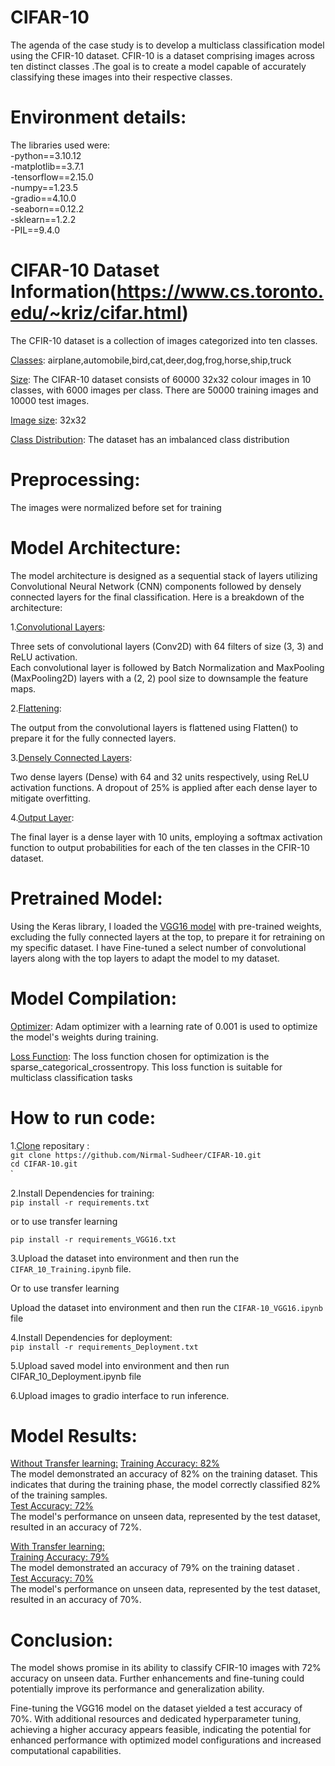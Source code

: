# CIFAR-10
The agenda of the case study is to develop a multiclass classification model using the CFIR-10 dataset. CFIR-10 is a dataset comprising images across ten distinct classes .The goal is to create a model capable of accurately classifying these images into their respective  classes.

# Environment details:

The libraries used were:<br>
-python==3.10.12<br>
-matplotlib==3.7.1<br>
-tensorflow==2.15.0<br>
-numpy==1.23.5<br>
-gradio==4.10.0<br>
-seaborn==0.12.2<br>
-sklearn==1.2.2<br>
-PIL==9.4.0<br>






# CIFAR-10 Dataset Information(https://www.cs.toronto.edu/~kriz/cifar.html) 

The CFIR-10 dataset is a collection of images categorized into ten classes. 

<ins>Classes</ins>:  airplane,automobile,bird,cat,deer,dog,frog,horse,ship,truck<br>


<ins>Size</ins>:  The CIFAR-10 dataset consists of 60000 32x32 colour images in 10 classes, with 6000 images per class. There are 50000 training images and 10000 test images.<br>


<ins>Image size</ins>:  32x32


<ins>Class Distribution</ins>:  The dataset has an imbalanced class distribution

# Preprocessing:


The images were normalized before set for training

# Model Architecture:
The model architecture is designed as a sequential stack of layers utilizing Convolutional Neural Network (CNN) components followed by densely connected layers for the final classification. Here is a breakdown of the architecture:<br>

1.<ins>Convolutional Layers</ins>:<br>

Three sets of convolutional layers (Conv2D) with 64 filters of size (3, 3) and ReLU activation.<br>
Each convolutional layer is followed by Batch Normalization and MaxPooling (MaxPooling2D) layers with a (2, 2) pool size to downsample the feature maps.<br>

2.<ins>Flattening</ins>:<br>

The output from the convolutional layers is flattened using Flatten() to prepare it for the fully connected layers.<br>

3.<ins>Densely Connected Layers</ins>:<br>

Two dense layers (Dense) with 64 and 32 units respectively, using ReLU activation
functions. A dropout of 25% is applied after each dense layer to mitigate overfitting.<br>

4.<ins>Output Layer</ins>:<br>

The final layer is a dense layer with 10 units, employing a softmax activation function to output probabilities for each of the ten classes in the CFIR-10 dataset.

# Pretrained Model:
Using the Keras library, I loaded the <ins>VGG16 model</ins> with pre-trained weights, excluding the fully connected layers at the top, to prepare it for retraining on my specific dataset. I have Fine-tuned a select number of convolutional layers along with the top layers to adapt the model to my dataset.


# Model Compilation:

<ins>Optimizer</ins>: Adam optimizer with a learning rate of 0.001 is used to optimize the model's weights during training.<br>

<ins>Loss Function</ins>: The loss function chosen for optimization is the sparse_categorical_crossentropy. This loss function is suitable for multiclass classification tasks<br>




# How to run code:
1.<u>Clone</u> repositary :<br>
`git clone https://github.com/Nirmal-Sudheer/CIFAR-10.git`  <br>
`cd CIFAR-10.git`<br>`

2.Install Dependencies for training:<br>
`pip install -r requirements.txt`<br>

  or to use transfer learning<br>

`pip install -r requirements_VGG16.txt`<br>


3.Upload the dataset into environment and then run the `CIFAR_10_Training.ipynb` file.<br>

  Or to use transfer learning<br>
  
Upload the dataset into environment and then run the `CIFAR-10_VGG16.ipynb` file


4.Install Dependencies for deployment:<br>
`pip install -r requirements_Deployment.txt`

5.Upload saved model into environment and then run CIFAR_10_Deployment.ipynb file <br>

6.Upload images to gradio interface to run inference.

# Model Results:
<ins>Without Transfer learning:</ins>
<ins>Training Accuracy: 82%</ins><br>
The model demonstrated an accuracy of 82% on the training dataset. This indicates that during the training phase, the model correctly classified 82% of the training samples.<br>
<ins>Test Accuracy: 72%</ins><br>
The model's performance on unseen data, represented by the test dataset, resulted in an accuracy of 72%.<br>

<ins>With Transfer learning:</ins><br>
<ins>Training Accuracy: 79%</ins><br>
The model demonstrated an accuracy of 79% on the training dataset .<br>
<ins>Test Accuracy: 70%</ins><br>
The model's performance on unseen data, represented by the test dataset, resulted in an accuracy of 70%.<br>




# Conclusion:
The model shows promise in its ability to classify CFIR-10 images with 72% accuracy on unseen data. Further enhancements and fine-tuning could potentially improve its performance and generalization ability.<br>

Fine-tuning the VGG16 model on the dataset yielded a test accuracy of 70%. With additional resources and dedicated hyperparameter tuning, achieving a higher accuracy appears feasible, indicating the potential for enhanced performance with optimized model configurations and increased computational capabilities.




